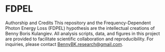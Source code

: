 # FDPEL
Authorship and Credits
This repository and the Frequency-Dependent Photon Energy Loss (FDPEL) hypothesis are the intellectual creations of Benny Boris Kulangiev. All analysis scripts, data, and figures in this project are provided to facilitate scientific collaboration and reproducibility.
For inquiries, please contact BennyBK.research@gmail.com.
